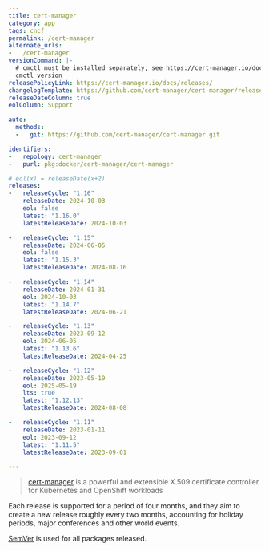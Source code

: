 ```yaml
---
title: cert-manager
category: app
tags: cncf
permalink: /cert-manager
alternate_urls:
-   /cert-manager
versionCommand: |-
  # cmctl must be installed separately, see https://cert-manager.io/docs/reference/cmctl/.
  cmctl version
releasePolicyLink: https://cert-manager.io/docs/releases/
changelogTemplate: https://github.com/cert-manager/cert-manager/releases/tag/v__LATEST__
releaseDateColumn: true
eolColumn: Support

auto:
  methods:
  -   git: https://github.com/cert-manager/cert-manager.git

identifiers:
-   repology: cert-manager
-   purl: pkg:docker/cert-manager/cert-manager

# eol(x) = releaseDate(x+2)
releases:
-   releaseCycle: "1.16"
    releaseDate: 2024-10-03
    eol: false
    latest: "1.16.0"
    latestReleaseDate: 2024-10-03

-   releaseCycle: "1.15"
    releaseDate: 2024-06-05
    eol: false
    latest: "1.15.3"
    latestReleaseDate: 2024-08-16

-   releaseCycle: "1.14"
    releaseDate: 2024-01-31
    eol: 2024-10-03
    latest: "1.14.7"
    latestReleaseDate: 2024-06-21

-   releaseCycle: "1.13"
    releaseDate: 2023-09-12
    eol: 2024-06-05
    latest: "1.13.6"
    latestReleaseDate: 2024-04-25

-   releaseCycle: "1.12"
    releaseDate: 2023-05-19
    eol: 2025-05-19
    lts: true
    latest: "1.12.13"
    latestReleaseDate: 2024-08-08

-   releaseCycle: "1.11"
    releaseDate: 2023-01-11
    eol: 2023-09-12
    latest: "1.11.5"
    latestReleaseDate: 2023-09-01

---
```


> [cert-manager](https://cert-manager.io) is a powerful and extensible X.509 certificate controller
> for Kubernetes and OpenShift workloads

Each release is supported for a period of four months, and they aim to create a new release roughly
every two months, accounting for holiday periods, major conferences and other world events.

[SemVer](https://semver.org/) is used for all packages released.
